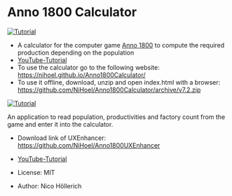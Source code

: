 # Anno 1800 Calculator

[![Tutorial](CalculatorScreenshot.png?raw=true "Calculator Screenshot")](https://youtu.be/4ZJYZ5GBc60)

* A calculator for the computer game [Anno 1800](https://www.ubisoft.com/de-de/game/anno-1800/) to compute the required production depending on the population 
* [YouTube-Tutorial](https://youtu.be/4ZJYZ5GBc60)
* To use the calculator go to the following website: https://nihoel.github.io/Anno1800Calculator/
* To use it offline, download, unzip and open index.html with a browser: https://github.com/NiHoel/Anno1800Calculator/archive/v7.2.zip

[![Tutorial](CalculatorExtractionScreenshot.png?raw=true "Calculator Extraction Screenshot")](https://youtu.be/k4WmgEIkp4s)

An application to read population, productivities and factory count from the game and enter it into the calculator. 
* Download link of UXEnhancer: https://github.com/NiHoel/Anno1800UXEnhancer 
* [YouTube-Tutorial](https://youtu.be/k4WmgEIkp4s)

* License: MIT
* Author: Nico Höllerich
